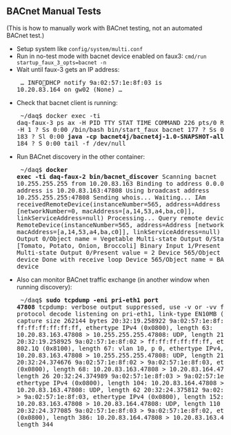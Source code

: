 ## BACnet Manual Tests

(This is how to manually work with BACnet testing, not an automated BACnet test.)

* Setup system like `config/system/multi.conf`
* Run in no-test mode with bacnet device enabled on faux3: `cmd/run startup_faux_3_opts=bacnet -n`
* Wait until faux-3 gets an IP address:<pre>
&hellip;
INFO:runner:DHCP notify 9a:02:57:1e:8f:03 is 10.20.83.164 on gw02 (None)
&hellip;
</pre>

* Check that bacnet client is running:<pre>
~/daq$ docker exec -ti daq-faux-3 ps ax -H
   PID TTY      STAT   TIME COMMAND
   226 pts/0    Rs+    0:00 ps ax -H
     1 ?        Ss     0:00 /bin/bash bin/start_faux bacnet
   177 ?        Ss     0:00   dhclient
   183 ?        Sl     0:00   <b>java -cp bacnet4j/bacnet4j-1.0-SNAPSHOT-all.jar co</b>
   184 ?        S      0:00   tail -f /dev/null
</pre>

* Run BACnet discovery in the other container:<pre>
~/daq$ <b>docker exec -ti daq-faux-2 bin/bacnet_discover</b>
Scanning bacnet 10.255.255.255 from 10.20.83.163
Binding to address 0.0.0.0:47808
Local address is 10.20.83.163:47808
Using broadcast address 10.255.255.255:47808
Sending whois...
Waiting...
IAm receivedRemoteDevice(instanceNumber=565, address=Address [networkNumber=0, macAddress=[a,14,53,a4,ba,c0]], linkServiceAddress=null)
Processing...
Query remote device RemoteDevice(instanceNumber=565, address=Address [networkNumber=0, macAddress=[a,14,53,a4,ba,c0]], linkServiceAddress=null)
  Multi-state Output 0/Object name = Vegetable
  Multi-state Output 0/State text = [Tomato, Potato, Onion, Broccoli]
  Binary Input 1/Present value = 0
&hellip;
  Multi-state Output 0/Present value = 2
  Device 565/Object name = BACnet device
Done with receive loop
  Device 565/Object name = BACnet device
</pre>

* Also can monitor BACnet traffic exchange (in another window when running discovery):<pre>
~/daq$ <b>sudo tcpdump -eni pri-eth1 port 47808</b>
tcpdump: verbose output suppressed, use -v or -vv for full protocol decode
listening on pri-eth1, link-type EN10MB (Ethernet), capture size 262144 bytes
20:32:19.258922 9a:02:57:1e:8f:02 > ff:ff:ff:ff:ff:ff, ethertype IPv4 (0x0800), length 63: 10.20.83.163.47808 > 10.255.255.255.47808: UDP, length 21
20:32:19.258925 9a:02:57:1e:8f:02 > ff:ff:ff:ff:ff:ff, ethertype 802.1Q (0x8100), length 67: vlan 10, p 0, ethertype IPv4, 10.20.83.163.47808 > 10.255.255.255.47808: UDP, length 21
&hellip;
20:32:24.374676 9a:02:57:1e:8f:02 > 9a:02:57:1e:8f:03, ethertype IPv4 (0x0800), length 68: 10.20.83.163.47808 > 10.20.83.164.47808: UDP, length 26
20:32:24.374989 9a:02:57:1e:8f:03 > 9a:02:57:1e:8f:02, ethertype IPv4 (0x0800), length 104: 10.20.83.164.47808 > 10.20.83.163.47808: UDP, length 62
20:32:24.375812 9a:02:57:1e:8f:02 > 9a:02:57:1e:8f:03, ethertype IPv4 (0x0800), length 152: 10.20.83.163.47808 > 10.20.83.164.47808: UDP, length 110
20:32:24.377085 9a:02:57:1e:8f:03 > 9a:02:57:1e:8f:02, ethertype IPv4 (0x0800), length 386: 10.20.83.164.47808 > 10.20.83.163.47808: UDP, length 344
</pre>
